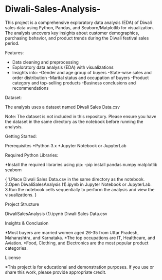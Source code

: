 # Diwali-Sales-Analysis-

This project is a comprehensive exploratory data analysis (EDA) of Diwali sales data using Python, Pandas, and Seaborn/Matplotlib for visualization. The analysis uncovers key insights about customer demographics, purchasing behavior, and product trends during the Diwali festival sales period.

Features:

* Data cleaning and preprocessing
* Exploratory data analysis (EDA) with visualizations
* Insights into:
  -Gender and age group of buyers
  -State-wise sales and order distribution
  -Marital status and occupation of buyers
  -Product category and top-selling products
  -Business conclusions and recommendations
  
Dataset:

The analysis uses a dataset named Diwali Sales Data.csv

Note: The dataset is not included in this repository. Please ensure you have the dataset in the same directory as the notebook before running the analysis.


Getting Started:

Prerequisites
 *Python 3.x
 *Jupyter Notebook or JupyterLab

 
Required Python Libraries:

 *Install the required libraries using pip:
   -pip install pandas numpy matplotlib seaborn


{
    1.Place Diwali Sales Data.csv in the same directory as the notebook.
    2.Open DiwaliSalesAnalysis (1).ipynb in Jupyter Notebook or JupyterLab.
    3.Run the notebook cells sequentially to perform the analysis and view the visualizations.
}

    
Project Structure

  DiwaliSalesAnalysis (1).ipynb
  Diwali Sales Data.csv
  

Insights & Conclusion

  *Most buyers are married women aged 26-35 from Uttar Pradesh, Maharashtra, and Karnataka.
  *The top occupations are IT, Healthcare, and Aviation.
  *Food, Clothing, and Electronics are the most popular product categories.

  
License

  *This project is for educational and demonstration purposes.
  If you use or share this work, please provide appropriate credit.
